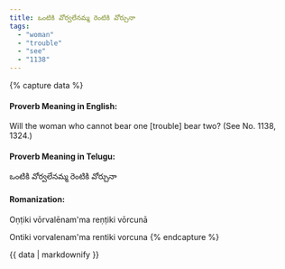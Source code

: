 ```yaml
---
title: ఒంటికి వోర్వలేనమ్మ రెంటికి వోర్చునా
tags:
  - "woman"
  - "trouble"
  - "see"
  - "1138"
---
```


{% capture data %}
#### Proverb Meaning in English:
Will the woman who cannot bear one [trouble] bear two?
(See No. 1138, 1324.)

#### Proverb Meaning in Telugu:
ఒంటికి వోర్వలేనమ్మ రెంటికి వోర్చునా

#### Romanization:
Oṇṭiki vōrvalēnam'ma reṇṭiki vōrcunā

Ontiki vorvalenam'ma rentiki vorcuna
{% endcapture %}

{{ data | markdownify }}

